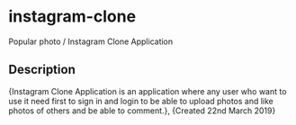 # instagram-clone

Popular photo / Instagram Clone Application

## Description
  
  {Instagram Clone Application is an application where any user who want to use it need first to sign in and login to be able to upload photos and like photos of others and be able to comment.}, {Created 22nd March 2019}

